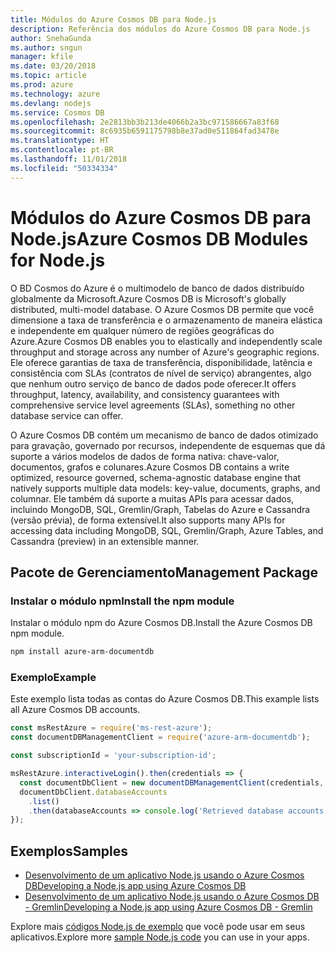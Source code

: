 ```yaml
---
title: Módulos do Azure Cosmos DB para Node.js
description: Referência dos módulos do Azure Cosmos DB para Node.js
author: SnehaGunda
ms.author: sngun
manager: kfile
ms.date: 03/20/2018
ms.topic: article
ms.prod: azure
ms.technology: azure
ms.devlang: nodejs
ms.service: Cosmos DB
ms.openlocfilehash: 2e2813bb3b213de4066b2a3bc971586667a83f68
ms.sourcegitcommit: 8c6935b6591175798b8e37ad0e511864fad3478e
ms.translationtype: HT
ms.contentlocale: pt-BR
ms.lasthandoff: 11/01/2018
ms.locfileid: "50334334"
---
```

# <a name="azure-cosmos-db-modules-for-nodejs"></a><span data-ttu-id="b0f1f-103">Módulos do Azure Cosmos DB para Node.js</span><span class="sxs-lookup"><span data-stu-id="b0f1f-103">Azure Cosmos DB Modules for Node.js</span></span>

<span data-ttu-id="b0f1f-104">O BD Cosmos do Azure é o multimodelo de banco de dados distribuído globalmente da Microsoft.</span><span class="sxs-lookup"><span data-stu-id="b0f1f-104">Azure Cosmos DB is Microsoft's globally distributed, multi-model database.</span></span> <span data-ttu-id="b0f1f-105">O Azure Cosmos DB permite que você dimensione a taxa de transferência e o armazenamento de maneira elástica e independente em qualquer número de regiões geográficas do Azure.</span><span class="sxs-lookup"><span data-stu-id="b0f1f-105">Azure Cosmos DB enables you to elastically and independently scale throughput and storage across any number of Azure's geographic regions.</span></span> <span data-ttu-id="b0f1f-106">Ele oferece garantias de taxa de transferência, disponibilidade, latência e consistência com SLAs (contratos de nível de serviço) abrangentes, algo que nenhum outro serviço de banco de dados pode oferecer.</span><span class="sxs-lookup"><span data-stu-id="b0f1f-106">It offers throughput, latency, availability, and consistency guarantees with comprehensive service level agreements (SLAs), something no other database service can offer.</span></span>

<span data-ttu-id="b0f1f-107">O Azure Cosmos DB contém um mecanismo de banco de dados otimizado para gravação, governado por recursos, independente de esquemas que dá suporte a vários modelos de dados de forma nativa: chave-valor, documentos, grafos e colunares.</span><span class="sxs-lookup"><span data-stu-id="b0f1f-107">Azure Cosmos DB contains a write optimized, resource governed, schema-agnostic database engine that natively supports multiple data models: key-value, documents, graphs, and columnar.</span></span> <span data-ttu-id="b0f1f-108">Ele também dá suporte a muitas APIs para acessar dados, incluindo MongoDB, SQL, Gremlin/Graph, Tabelas do Azure e Cassandra (versão prévia), de forma extensível.</span><span class="sxs-lookup"><span data-stu-id="b0f1f-108">It also supports many APIs for accessing data including MongoDB, SQL, Gremlin/Graph, Azure Tables, and Cassandra (preview) in an extensible manner.</span></span>

## <a name="management-package"></a><span data-ttu-id="b0f1f-109">Pacote de Gerenciamento</span><span class="sxs-lookup"><span data-stu-id="b0f1f-109">Management Package</span></span>

### <a name="install-the-npm-module"></a><span data-ttu-id="b0f1f-110">Instalar o módulo npm</span><span class="sxs-lookup"><span data-stu-id="b0f1f-110">Install the npm module</span></span> 

<span data-ttu-id="b0f1f-111">Instalar o módulo npm do Azure Cosmos DB.</span><span class="sxs-lookup"><span data-stu-id="b0f1f-111">Install the Azure Cosmos DB npm module.</span></span>

```bash
npm install azure-arm-documentdb
```

### <a name="example"></a><span data-ttu-id="b0f1f-112">Exemplo</span><span class="sxs-lookup"><span data-stu-id="b0f1f-112">Example</span></span>

<span data-ttu-id="b0f1f-113">Este exemplo lista todas as contas do Azure Cosmos DB.</span><span class="sxs-lookup"><span data-stu-id="b0f1f-113">This example lists all Azure Cosmos DB accounts.</span></span>

```javascript
const msRestAzure = require('ms-rest-azure');
const documentDBManagementClient = require('azure-arm-documentdb');

const subscriptionId = 'your-subscription-id';

msRestAzure.interactiveLogin().then(credentials => {
  const documentDbClient = new documentDBManagementClient(credentials, subscriptionId);
  documentDbClient.databaseAccounts
    .list()
    .then(databaseAccounts => console.log('Retrieved database accounts: ', databaseAccounts));
});
```

## <a name="samples"></a><span data-ttu-id="b0f1f-114">Exemplos</span><span class="sxs-lookup"><span data-stu-id="b0f1f-114">Samples</span></span>

* [<span data-ttu-id="b0f1f-115">Desenvolvimento de um aplicativo Node.js usando o Azure Cosmos DB</span><span class="sxs-lookup"><span data-stu-id="b0f1f-115">Developing a Node.js app using Azure Cosmos DB</span></span>](https://azure.microsoft.com/resources/samples/azure-cosmos-db-documentdb-nodejs-getting-started/)
* [<span data-ttu-id="b0f1f-116">Desenvolvimento de um aplicativo Node.js usando o Azure Cosmos DB - Gremlin</span><span class="sxs-lookup"><span data-stu-id="b0f1f-116">Developing a Node.js app using Azure Cosmos DB - Gremlin</span></span>](https://azure.microsoft.com/resources/samples/azure-cosmos-db-graph-nodejs-getting-started/)

<span data-ttu-id="b0f1f-117">Explore mais [códigos Node.js de exemplo](https://azure.microsoft.com/resources/samples/?platform=nodejs) que você pode usar em seus aplicativos.</span><span class="sxs-lookup"><span data-stu-id="b0f1f-117">Explore more [sample Node.js code](https://azure.microsoft.com/resources/samples/?platform=nodejs) you can use in your apps.</span></span>
